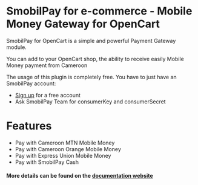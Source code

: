 # SmobilPay for e-commerce - Mobile Money Gateway for OpenCart

SmobilPay for OpenCart is a simple and powerful Payment Gateway module.

You can add to your OpenCart shop, the ability to receive easily Mobile Money payment from Cameroon


The usage of this plugin is completely free. You have to just have an SmobilPay account:
* [Sign up](https://enkap.cm/) for a free account
* Ask SmobilPay Team for consumerKey and consumerSecret


# Features

* Pay with Cameroon MTN Mobile Money
* Pay with Cameroon Orange Mobile Money
* Pay with Express Union Mobile Money
* Pay with SmobilPay Cash

#### More details can be found on the [documentation website](https://support.enkap.cm)

